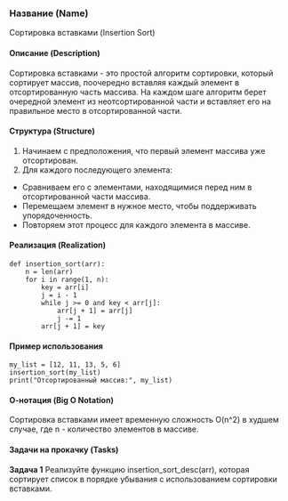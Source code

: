 ### Название (Name)
Сортировка вставками (Insertion Sort)

#### Описание (Description)
Сортировка вставками - это простой алгоритм сортировки, который сортирует массив, поочередно вставляя каждый элемент в отсортированную часть массива. На каждом шаге алгоритм берет очередной элемент из неотсортированной части и вставляет его на правильное место в отсортированной части.

#### Структура (Structure)
1. Начинаем с предположения, что первый элемент массива уже отсортирован.
2. Для каждого последующего элемента:
- Сравниваем его с элементами, находящимися перед ним в отсортированной части массива.
- Перемещаем элемент в нужное место, чтобы поддерживать упорядоченность.
- Повторяем этот процесс для каждого элемента в массиве.

#### Реализация (Realization)
```
def insertion_sort(arr):
    n = len(arr)
    for i in range(1, n):
        key = arr[i]
        j = i - 1
        while j >= 0 and key < arr[j]:
            arr[j + 1] = arr[j]
            j -= 1
        arr[j + 1] = key
```


#### Пример использования
```
my_list = [12, 11, 13, 5, 6]
insertion_sort(my_list)
print("Отсортированный массив:", my_list)
```

#### О-нотация (Big O Notation)
Сортировка вставками имеет временную сложность O(n^2) в худшем случае, где n - количество элементов в массиве.

#### Задачи на прокачку (Tasks)
**Задача 1**
Реализуйте функцию insertion_sort_desc(arr), которая сортирует список в порядке убывания с использованием сортировки вставками.

